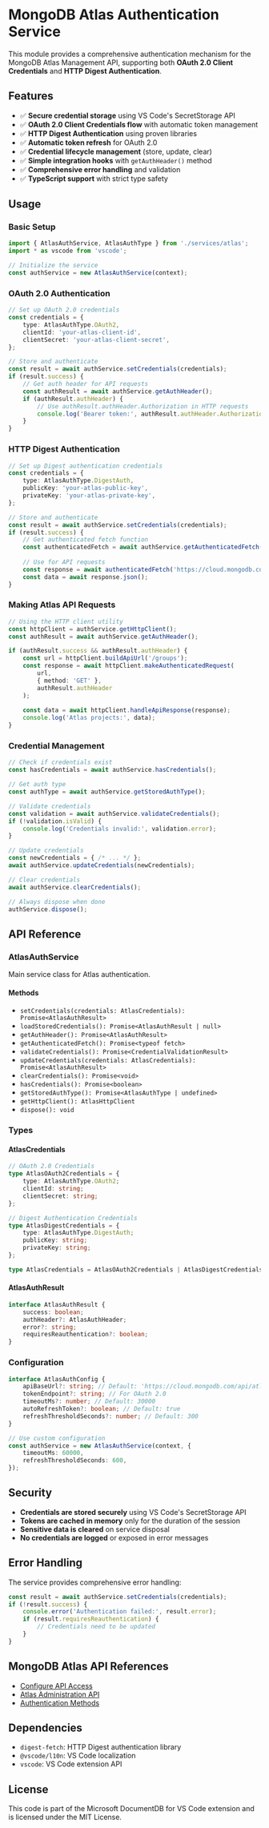 # MongoDB Atlas Authentication Service

This module provides a comprehensive authentication mechanism for the MongoDB Atlas Management API, supporting both **OAuth 2.0 Client Credentials** and **HTTP Digest Authentication**.

## Features

- ✅ **Secure credential storage** using VS Code's SecretStorage API
- ✅ **OAuth 2.0 Client Credentials flow** with automatic token management
- ✅ **HTTP Digest Authentication** using proven libraries
- ✅ **Automatic token refresh** for OAuth 2.0
- ✅ **Credential lifecycle management** (store, update, clear)
- ✅ **Simple integration hooks** with `getAuthHeader()` method
- ✅ **Comprehensive error handling** and validation
- ✅ **TypeScript support** with strict type safety

## Usage

### Basic Setup

```typescript
import { AtlasAuthService, AtlasAuthType } from './services/atlas';
import * as vscode from 'vscode';

// Initialize the service
const authService = new AtlasAuthService(context);
```

### OAuth 2.0 Authentication

```typescript
// Set up OAuth 2.0 credentials
const credentials = {
    type: AtlasAuthType.OAuth2,
    clientId: 'your-atlas-client-id',
    clientSecret: 'your-atlas-client-secret',
};

// Store and authenticate
const result = await authService.setCredentials(credentials);
if (result.success) {
    // Get auth header for API requests
    const authResult = await authService.getAuthHeader();
    if (authResult.authHeader) {
        // Use authResult.authHeader.Authorization in HTTP requests
        console.log('Bearer token:', authResult.authHeader.Authorization);
    }
}
```

### HTTP Digest Authentication

```typescript
// Set up Digest authentication credentials
const credentials = {
    type: AtlasAuthType.DigestAuth,
    publicKey: 'your-atlas-public-key',
    privateKey: 'your-atlas-private-key',
};

// Store and authenticate
const result = await authService.setCredentials(credentials);
if (result.success) {
    // Get authenticated fetch function
    const authenticatedFetch = await authService.getAuthenticatedFetch();
    
    // Use for API requests
    const response = await authenticatedFetch('https://cloud.mongodb.com/api/atlas/v2/groups');
    const data = await response.json();
}
```

### Making Atlas API Requests

```typescript
// Using the HTTP client utility
const httpClient = authService.getHttpClient();
const authResult = await authService.getAuthHeader();

if (authResult.success && authResult.authHeader) {
    const url = httpClient.buildApiUrl('/groups');
    const response = await httpClient.makeAuthenticatedRequest(
        url,
        { method: 'GET' },
        authResult.authHeader
    );
    
    const data = await httpClient.handleApiResponse(response);
    console.log('Atlas projects:', data);
}
```

### Credential Management

```typescript
// Check if credentials exist
const hasCredentials = await authService.hasCredentials();

// Get auth type
const authType = await authService.getStoredAuthType();

// Validate credentials
const validation = await authService.validateCredentials();
if (!validation.isValid) {
    console.log('Credentials invalid:', validation.error);
}

// Update credentials
const newCredentials = { /* ... */ };
await authService.updateCredentials(newCredentials);

// Clear credentials
await authService.clearCredentials();

// Always dispose when done
authService.dispose();
```

## API Reference

### AtlasAuthService

Main service class for Atlas authentication.

#### Methods

- `setCredentials(credentials: AtlasCredentials): Promise<AtlasAuthResult>`
- `loadStoredCredentials(): Promise<AtlasAuthResult | null>`
- `getAuthHeader(): Promise<AtlasAuthResult>`
- `getAuthenticatedFetch(): Promise<typeof fetch>`
- `validateCredentials(): Promise<CredentialValidationResult>`
- `updateCredentials(credentials: AtlasCredentials): Promise<AtlasAuthResult>`
- `clearCredentials(): Promise<void>`
- `hasCredentials(): Promise<boolean>`
- `getStoredAuthType(): Promise<AtlasAuthType | undefined>`
- `getHttpClient(): AtlasHttpClient`
- `dispose(): void`

### Types

#### AtlasCredentials

```typescript
// OAuth 2.0 Credentials
type AtlasOAuth2Credentials = {
    type: AtlasAuthType.OAuth2;
    clientId: string;
    clientSecret: string;
};

// Digest Authentication Credentials
type AtlasDigestCredentials = {
    type: AtlasAuthType.DigestAuth;
    publicKey: string;
    privateKey: string;
};

type AtlasCredentials = AtlasOAuth2Credentials | AtlasDigestCredentials;
```

#### AtlasAuthResult

```typescript
interface AtlasAuthResult {
    success: boolean;
    authHeader?: AtlasAuthHeader;
    error?: string;
    requiresReauthentication?: boolean;
}
```

### Configuration

```typescript
interface AtlasAuthConfig {
    apiBaseUrl?: string; // Default: 'https://cloud.mongodb.com/api/atlas/v2'
    tokenEndpoint?: string; // For OAuth 2.0
    timeoutMs?: number; // Default: 30000
    autoRefreshToken?: boolean; // Default: true
    refreshThresholdSeconds?: number; // Default: 300
}

// Use custom configuration
const authService = new AtlasAuthService(context, {
    timeoutMs: 60000,
    refreshThresholdSeconds: 600,
});
```

## Security

- **Credentials are stored securely** using VS Code's SecretStorage API
- **Tokens are cached in memory** only for the duration of the session
- **Sensitive data is cleared** on service disposal
- **No credentials are logged** or exposed in error messages

## Error Handling

The service provides comprehensive error handling:

```typescript
const result = await authService.setCredentials(credentials);
if (!result.success) {
    console.error('Authentication failed:', result.error);
    if (result.requiresReauthentication) {
        // Credentials need to be updated
    }
}
```

## MongoDB Atlas API References

- [Configure API Access](https://www.mongodb.com/docs/atlas/configure-api-access/)
- [Atlas Administration API](https://www.mongodb.com/docs/atlas/reference/api/)
- [Authentication Methods](https://www.mongodb.com/docs/atlas/configure-api-access/#authentication-methods)

## Dependencies

- `digest-fetch`: HTTP Digest authentication library
- `@vscode/l10n`: VS Code localization
- `vscode`: VS Code extension API

## License

This code is part of the Microsoft DocumentDB for VS Code extension and is licensed under the MIT License.